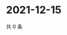 # 2021-12-15

共 0 条

<!-- BEGIN WEIBO -->
<!-- 最后更新时间 Wed Dec 15 2021 14:00:56 GMT+0800 (China Standard Time) -->

<!-- END WEIBO -->
